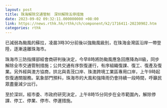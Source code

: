 ```yaml
---
layout: post
title: 珠海解除交通管制　深圳解除五停措施
date: 2023-09-02 09:32:11.000000000 +08:00
link: https://news.rthk.hk/rthk/ch/component/k2/1716411-20230902.htm
categories: rthk
---
```


已減弱為颱風的蘇拉，凌晨3時30分前後以強颱風級別，在珠海金灣區沿岸一帶登陸，逐漸遠離珠海市。

珠海市三防指揮部經會商研判後決定，今早8時將防颱風應急回應降為Ⅲ級，同步解除全市交通管制措施；公共交通有序恢復運行，有序組織復課、復工、復產及復業。另外經與澳方協商，拱北與青茂口岸、珠澳跨境工業區專用口岸，上午9時起恢復通關服務。氣象部門預料，珠海市的大風和強降雨仍會持續一段時間，呼籲民眾盡量減少出行。

至於深圳，經市委、市政府研究決定，上午8時15分同步在全市範圍內，解除停課、停工、停業、停市、停運措施。
